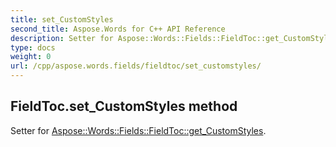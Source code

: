 ```yaml
---
title: set_CustomStyles
second_title: Aspose.Words for C++ API Reference
description: Setter for Aspose::Words::Fields::FieldToc::get_CustomStyles. 
type: docs
weight: 0
url: /cpp/aspose.words.fields/fieldtoc/set_customstyles/
---
```

## FieldToc.set_CustomStyles method


Setter for [Aspose::Words::Fields::FieldToc::get_CustomStyles](./get_customstyles/).

